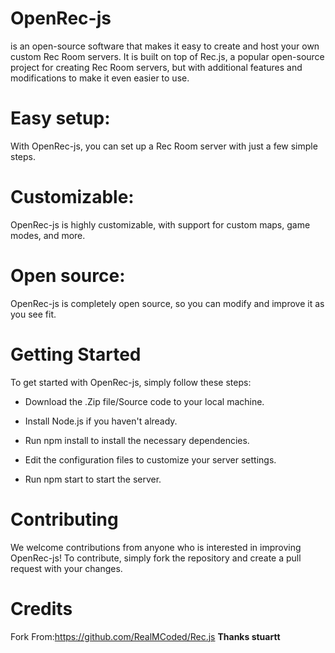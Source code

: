 # OpenRec-js   
is an open-source software that makes it easy to create and host your own custom Rec Room servers. It is built on top of Rec.js, a popular open-source project for creating Rec Room servers, but with additional features and modifications to make it even easier to use.

# Easy setup:  
With OpenRec-js, you can set up a Rec Room server with just a few simple steps.  

# Customizable:  
OpenRec-js is highly customizable, with support for custom maps, game modes, and more.  

# Open source:  
OpenRec-js is completely open source, so you can modify and improve it as you see fit.  

# Getting Started
To get started with OpenRec-js, simply follow these steps:

* Download the .Zip file/Source code to your local machine.  

* Install Node.js if you haven't already.  

* Run npm install to install the necessary dependencies.  

* Edit the configuration files to customize your server settings.  

 * Run npm start to start the server.  

# Contributing
We welcome contributions from anyone who is interested in improving OpenRec-js! To contribute, simply fork the repository and create a pull request with your changes.  

# Credits
Fork From:https://github.com/RealMCoded/Rec.js
**Thanks stuartt**
